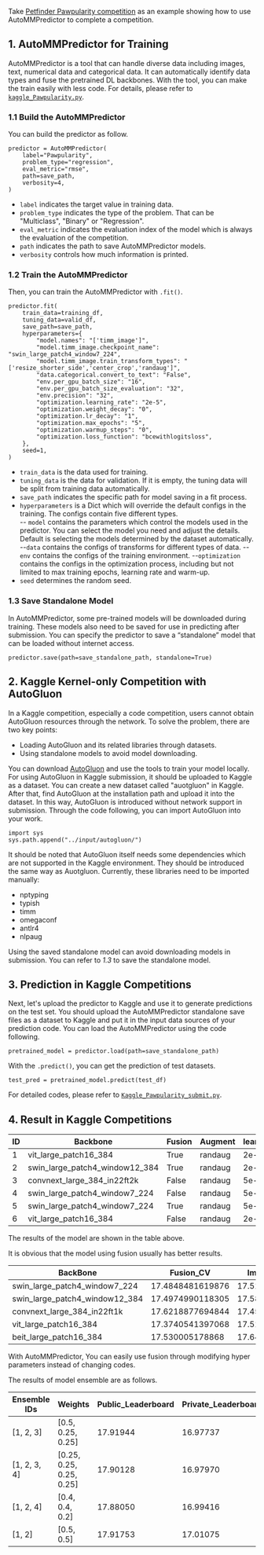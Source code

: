 ﻿Take [Petfinder Pawpularity competition](https://www.kaggle.com/competitions/petfinder-pawpularity-score/overview) as an example showing how to use AutoMMPredictor to complete a competition.

## 1. AutoMMPredictor for Training

AutoMMPredictor is a tool that can handle diverse data including images, text, numerical data and categorical data. It can automatically identify data types and fuse the pretrained DL backbones. With the tool, you can make the train easily with less code. For details, please refer to [`kaggle_Pawpularity.py`](./kaggle_Pawpularity.py).

### 1.1 Build the AutoMMPredictor

You can build the predictor as follow.

    predictor = AutoMMPredictor(
	    label="Pawpularity", 
	    problem_type="regression", 
	    eval_metric="rmse", 
	    path=save_path,  
	    verbosity=4, 
	)

 - `label` indicates the target value in training data.
 - `problem_type` indicates the type of the problem. That can be "Multiclass", "Binary" or "Regression".
 - `eval_metric` indicates the evaluation index of the model which is always the evaluation of the competition.
 - `path` indicates the path to save AutoMMPredictor models.
 - `verbosity` controls how much information is printed.

### 1.2 Train the AutoMMPredictor

Then, you can train the AutoMMPredictor with `.fit()`.

    predictor.fit(  
	    train_data=training_df,
	    tuning_data=valid_df,  
	    save_path=save_path,  
	    hyperparameters={
		    "model.names": "['timm_image']",
		    "model.timm_image.checkpoint_name": "swin_large_patch4_window7_224",
		    "model.timm_image.train_transform_types": "['resize_shorter_side','center_crop','randaug']",
		    "data.categorical.convert_to_text": "False",
		    "env.per_gpu_batch_size": "16",
		    "env.per_gpu_batch_size_evaluation": "32",
		    "env.precision": "32",
		    "optimization.learning_rate": "2e-5",
		    "optimization.weight_decay": "0",
		    "optimization.lr_decay": "1",
		    "optimization.max_epochs": "5",
		    "optimization.warmup_steps": "0",
		    "optimization.loss_function": "bcewithlogitsloss",
		},
		seed=1,
	)

 - `train_data` is the data used for training.
 - `tuning_data` is the data for validation. If it is empty, the tuning data will be split from training data automatically.
 - `save_path` indicates the specific path for model saving in a fit process.
 - `hyperparameters` is a Dict which will override the default configs in the training. The configs contain five different types.  
 -- `model` contains the parameters which control the models used in the predictor. You can select the model you need and adjust the details. Default is selecting the models determined by the dataset automatically.
 --`data` contains the configs of transforms for different types of data. 
 --`env` contains the configs of the training environment.
 --`optimization` contains the configs in the optimization process, including but not limited to max training epochs, learning rate and warm-up.
 - `seed` determines the random seed.

### 1.3 Save Standalone Model
In AutoMMPredictor, some pre-trained models will be downloaded during training. These models also need to be saved for use in predicting after submission. You can specify the predictor to save a “standalone” model that can be loaded without internet access.

    predictor.save(path=save_standalone_path, standalone=True)

## 2. Kaggle Kernel-only Competition with AutoGluon

In a Kaggle competition, especially a code competition, users cannot obtain AutoGluon resources through the network. 
To solve the problem, there are two key points:

 - Loading AutoGluon and its related libraries through datasets.
 - Using standalone models to avoid model downloading.

You can download [AutoGluon](https://github.com/awslabs/autogluon) and use the tools to train your model locally.
For using AutoGluon in Kaggle submission, it should be uploaded to Kaggle as a dataset. You can create a new dataset called "auotgluon" in Kaggle. After that, find AutoGluon at the installation path and upload it into the dataset. 
In this way, AutoGluon is introduced without network support in submission. 
Through the code following, you can import AutoGluon into your work.

    import sys
    sys.path.append("../input/autogluon/")
  
It should be noted that AutoGluon itself needs some dependencies which are not supported in the Kaggle environment. They should be introduced the same way as Auotgluon. 
Currently, these libraries need to be imported manually:

 - nptyping
 - typish
 - timm
 - omegaconf
 - antlr4
 - nlpaug

Using the saved standalone model can avoid downloading models in submission. You can refer to *1.3* to save the standalone model.

## 3. Prediction in Kaggle Competitions

Next, let's upload the predictor to Kaggle and use it to generate predictions on the test set. You should upload the AutoMMPredictor standalone save files as a dataset to Kaggle and put it in the input data sources of your prediction code. 
You can load the AutoMMPredictor using the code following.

    pretrained_model = predictor.load(path=save_standalone_path)

With the `.predict()`, you can get the prediction of test datasets.

    test_pred = pretrained_model.predict(test_df)
 
For detailed codes, please refer to [`Kaggle_Pawpularity_submit.py`](./kaggle_Pawpularity_submit.py).

## 4. Result in Kaggle Competitions

| ID | Backbone | Fusion | Augment | learning_rate | lr_decay | weight_decay | Max_epochs | Warmup_step | Per_gpu_batch_size | Per_gpu_batch_size_evaluation | Precision | CV | Public_Leaderboard | Private_Leaderboard | Download |
|----|----------|--------|---------|---------------|----------|--------------|------------|-------------|--------------------|-------------------------------|-----------|----|--------------------|---------------------|----------|
| 1 | vit_large_patch16_384 | True | randaug | 2e-5 | 1 | 0 | 5 | 0 | 8 | 3 | 32 | 17.3740541397068 | 17.97642 | 17.10867| [result7](http://automl-mm-bench.s3.amazonaws.com/0.5release/petfinder_pawpularity/result7_standalone.zip)
| 2 | swin_large_patch4_window12_384 | True | randaug | 2e-5 | 1 | 0 | 5 | 0 | 8 | 32 | 32 | 17.4974990118305 | 18.09335 | 17.18875 | [result6](http://automl-mm-bench.s3.amazonaws.com/0.5release/petfinder_pawpularity/result6_standalone.zip)
| 3 | convnext_large_384_in22ft2k | False | randaug | 5e-5 | 1 | 0 | 10 | 0 | 8 | 4 | 32 | 17.4523797944187 | 18.25999 | 17.20016 | [result26](http://automl-mm-bench.s3.amazonaws.com/0.5release/petfinder_pawpularity/result26_standalone.zip)
| 4 | swin_large_patch4_window7_224 | False | randaug | 5e-5 | 1 | 0 | 5 | 0 | 16 | 32 | 32 | 17.5192244849318 | 18.03887 | 17.27713 | [result13](http://automl-mm-bench.s3.amazonaws.com/0.5release/petfinder_pawpularity/result13_standalone.zip)
| 5 | swin_large_patch4_window7_224 | True | randaug | 5e-5 | 1 | 0 | 10 | 0.1 | 16 | 32 | 32 | 17.4848481619876 | 18.15082 | 17.29325 | [result30](http://automl-mm-bench.s3.amazonaws.com/0.5release/petfinder_pawpularity/result30_standalone.zip)
| 6 | vit_large_patch16_384 | False | randaug | 2e-5 | 1 | 0 | 5 | 0 | 8 | 3 | 32 | 17.5162709909151 | 18.15326 | 17.37978 | [result23](http://automl-mm-bench.s3.amazonaws.com/0.5release/petfinder_pawpularity/result23_standalone.zip)

The results of the model are shown in the table above.

It is obvious that the model using fusion usually has better results.

| BackBone | Fusion_CV | Image_only_CV |
|----------|-----------|---------------|
| swin_large_patch4_window7_224 | 17.4848481619876 | 17.5192244849318 |
| swin_large_patch4_window12_384 | 17.4974990118305 | 17.5871592343891 |
| convnext_large_384_in22ft1k | 17.6218877694844 | 17.4523797944187 |
| vit_large_patch16_384 | 17.3740541397068 | 17.5162709909151 | 
| beit_large_patch16_384 | 17.530005178868 | 17.6423355406175 |

With AutoMMPredictor, You can easily use fusion through modifying hyper parameters instead of changing codes.

The results of model ensemble are as follows.

| Ensemble IDs | Weights | Public_Leaderboard | Private_Leaderboard |
|--------------|---------|--------------------|---------------------|
| [1, 2, 3] | [0.5, 0.25, 0.25] | 17.91944 | 16.97737 |
| [1, 2, 3, 4] | [0.25, 0.25, 0.25, 0.25] | 17.90128 | 16.97970 |
| [1, 2, 4] | [0.4, 0.4, 0.2] | 17.88050 | 16.99416 |
| [1, 2] | [0.5, 0.5] | 17.91753 | 17.01075 |
